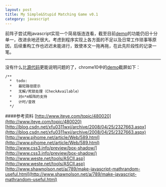```yaml
---
layout: post
title: My Simple&Stupid Matching Game v0.1
category: javascript
---
```

前阵子尝试用javascript实现一个简易版连连看，截至目前[demo](/lab/2011/matchingGame/matchingGame.html)的功能仍旧十分单一，改进余地还很大。考虑到程序实现上各方面的不足以及日常工作琐事等原因，后续重构工作也迟迟未能进行，致使本文一拖再拖，在此先阶段性的记录一笔。

***
没有什么比[源代码](https://github.com/nomospace/nomospace.github.com/tree/master/lab/2011/matchingGame)更能说明问题的了，chrome10中的[demo](/lab/2011/matchingGame/matchingGame.html)截屏如下：


    /**
      *  todo:
      *   最短路径提示
      *   无解/死锁处理（CheckAvailable）
      *   对n*m矩阵的支持
      *   计时/音效
      */



####参考资料
[http://www.iteye.com/topic/480020](http://www.iteye.com/topic/480020)   
[http://blog.csdn.net/xfu0311wxj/archive/2008/04/25/2327663.aspx](http://blog.csdn.net/xfu0311wxj/archive/2008/04/25/2327663.aspx)  
[http://www.pjhome.net/article/Web/589.html](http://www.pjhome.net/article/Web/589.html)  
[http://www.css3.info/preview/box-shadow/](http://www.css3.info/preview/box-shadow/)  
[http://www.weste.net/tools/ASCII.asp](http://www.weste.net/tools/ASCII.asp)  
[http://www.shawnolson.net/a/789/make-javascript-mathrandom-useful.html](http://www.shawnolson.net/a/789/make-javascript-mathrandom-useful.html)
